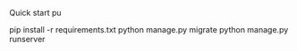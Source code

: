 Quick start pu

pip install -r requirements.txt
python manage.py migrate
python manage.py runserver
